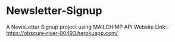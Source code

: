 # Newsletter-Signup
A NewsLetter Signup project using MAILCHIMP API
Website Link:- https://obscure-river-90493.herokuapp.com/
